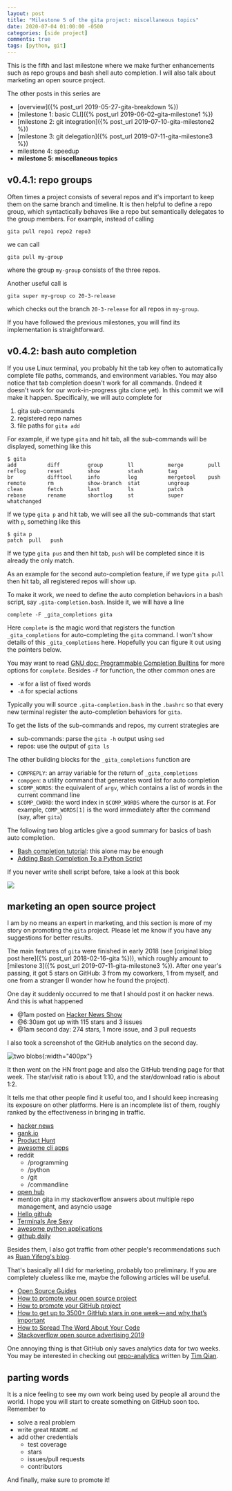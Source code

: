 ```yaml
---
layout: post
title: "Milestone 5 of the gita project: miscellaneous topics"
date: 2020-07-04 01:00:00 -0500
categories: [side project]
comments: true
tags: [python, git]
---
```


This is the fifth and last milestone where we make further enhancements such
as repo groups and bash shell auto completion.
I will also talk about marketing an open source project.

The other posts in this series are

- [overview]({% post_url 2019-05-27-gita-breakdown %})
- [milestone 1: basic CLI]({% post_url 2019-06-02-gita-milestone1 %})
- [milestone 2: git integration]({% post_url 2019-07-10-gita-milestone2 %})
- [milestone 3: git delegation]({% post_url 2019-07-11-gita-milestone3 %})
- milestone 4: speedup
- **milestone 5: miscellaneous topics**

## v0.4.1: repo groups

Often times a project consists of several repos and it's important to keep them
on the same branch and timeline.
It is then helpful to define a repo group, which syntactically behaves
like a repo but semantically delegates to the group members.
For example, instead of calling

```
gita pull repo1 repo2 repo3
```
we can call
```
gita pull my-group
```
where the group `my-group` consists of the three repos.

Another useful call is
```
gita super my-group co 20-3-release
```
which checks out the branch `20-3-release` for all repos in `my-group`.

If you have followed the previous milestones, you will find its implementation is
straightforward.

## v0.4.2: bash auto completion

If you use Linux terminal, you probably hit the tab key often to automatically
complete file paths, commands, and environment variables.
You may also notice that tab completion doesn't work for all commands.
(Indeed it doesn't work for our work-in-progress gita clone yet).
In this commit we will make it happen.
Specifically, we will auto complete for

1. gita sub-commands
1. registered repo names
1. file paths for `gita add`

For example, if we type `gita` and hit tab, all the sub-commands
will be displayed, something like this
```
$ gita
add          diff         group        ll           merge        pull         reflog       reset        show         stash        tag
br           difftool     info         log          mergetool    push         remote       rm           show-branch  stat         ungroup
clean        fetch        last         ls           patch        rebase       rename       shortlog     st           super        whatchanged
```

If we type `gita p` and hit tab, we will see all the sub-commands that start
with `p`, something like this
```
$ gita p
patch  pull   push
```
If we type `gita pus` and then hit tab, `push` will be completed since it is
already the only match.

As an example for the second auto-completion feature, if we type `gita pull `
 then hit tab, all registered repos will show up.

To make it work, we need to define the auto completion behaviors in a bash script,
say `.gita-completion.bash`.
Inside it, we will have a line

```
complete -F _gita_completions gita
```
Here `complete` is the magic word that registers the function `_gita_completions`
for auto-completing the `gita` command.
I won't show details of this `_gita_completions` here.
Hopefully you can figure it out using the pointers below.

You may want to read
[GNU doc: Programmable Completion Builtins](https://www.gnu.org/software/bash/manual/html_node/Programmable-Completion-Builtins.html)
for more options for `complete`. Besides `-F` for function, the other common ones
are

- `-W` for a list of fixed words
- `-A` for special actions

Typically you will source `.gita-completion.bash` in the `.bashrc` so that every
new terminal register the auto-completion behaviors for `gita`.

To get the lists of the sub-commands and repos, my current strategies are

- sub-commands: parse the `gita -h` output using `sed`
- repos: use the output of `gita ls`

The other building blocks for the `_gita_completions` function are

- `COMPREPLY`: an array variable for the return of `_gita_completions`
- `compgen`: a utility command that generates word list for auto completion
- `$COMP_WORDS`: the equivalent of `argv`, which contains a list of words in the
  current command line
- `$COMP_CWORD`: the word index in `$COMP_WORDS` where the cursor is at.
  For example, `COMP_WORDS[1]` is the word immediately after the command (say,
  after `gita`)

The following two blog articles give a good summary for basics of bash auto
completion.

* [Bash completion tutorial](https://iridakos.com/tutorials/2018/03/01/bash-programmable-completion-tutorial.html): this alone may be enough
* [Adding Bash Completion To a Python Script](https://www.endpoint.com/blog/2016/06/03/adding-bash-completion-to-python-script)

If you never write shell script before, take a look at this book

<a target="_blank"  href="https://www.amazon.com/gp/product/0596009658/ref=as_li_tl?ie=UTF8&camp=1789&creative=9325&creativeASIN=0596009658&linkCode=as2&tag=nosarthur2016-20&linkId=544bbc7e0f04c7ad7b1e6577c96f6dc9"><img border="0" src="//ws-na.amazon-adsystem.com/widgets/q?_encoding=UTF8&MarketPlace=US&ASIN=0596009658&ServiceVersion=20070822&ID=AsinImage&WS=1&Format=_SL250_&tag=nosarthur2016-20" ></a><img src="//ir-na.amazon-adsystem.com/e/ir?t=nosarthur2016-20&l=am2&o=1&a=0596009658" width="1" height="1" border="0" alt="" style="border:none !important; margin:0px !important;" />

## marketing an open source project

I am by no means an expert in marketing, and this section is more of my story
on promoting the `gita` project. Please let me know if you have any suggestions
for better results.

The main features of `gita` were finished in early 2018
(see [original blog post here]({% post_url 2018-02-16-gita %})), which roughly
amount to [milestone 3]({% post_url 2019-07-11-gita-milestone3 %}).
After one year's passing, it got 5 stars on GitHub: 3 from my coworkers,
1 from myself, and one from a stranger (I wonder how he found the project).

One day it suddenly occurred to me that I should post it on hacker news.
And this is what happened

- @1am posted on [Hacker News Show](https://news.ycombinator.com/show)
- @6:30am got up with 115 stars and 3 issues
- @1am second day: 274 stars, 1 more issue, and 3 pull requests

I also took a screenshot of the GitHub analytics on the second day.

![two blobs](/assets/gita_spike.png){:width="400px"}

It then went on the HN front page and also the GitHub trending page for that week.
The star/visit ratio is about 1:10, and the star/download ratio is about 1:2.

It tells me that other people find it useful too, and I should keep increasing
its exposure on other platforms.
Here is an incomplete list of them,
roughly ranked by the effectiveness in bringing in traffic.

- [hacker news](https://news.ycombinator.com/item?id=19074170)
- [gank.io](http://gank.io/)
- [Product Hunt](https://www.producthunt.com/posts/gita-2)
- [awesome cli apps](https://github.com/agarrharr/awesome-cli-apps)
- reddit
  - /programming
  - /python
  - /git
  - /commandline
- [open hub](https://www.openhub.net/p/gita0)
- mention gita in my stackoverflow answers about multiple repo management,
  and asyncio usage
- [Hello github](https://hellogithub.com/)
- [Terminals Are Sexy](https://github.com/k4m4/terminals-are-sexy)
- [awesome python applications](https://github.com/mahmoud/awesome-python-applications)
- [github daily](https://github.com/GitHubDaily/GitHubDaily)

Besides them, I also got traffic from other people's recommendations
such as [Ruan Yifeng's blog](https://github.com/ruanyf/weekly).

That's basically all I did for marketing, probably too preliminary.
If you are completely clueless like me, maybe the following articles will be useful.

- [Open Source Guides](https://opensource.guide/)
- [How to promote your open source project](https://linux-audit.com/how-to-promote-your-open-source-project/)
- [How to promote your GitHub project](https://hackernoon.com/how-to-promote-your-github-project-1b39a7eee841)
- [How to get up to 3500+ GitHub stars in one week — and why that’s important](https://medium.freecodecamp.org/how-to-get-up-to-3500-github-stars-in-one-week-339102b62a8f)
- [How to Spread The Word About Your Code](https://hacks.mozilla.org/2013/05/how-to-spread-the-word-about-your-code/)
- [Stackoverflow open source advertising 2019](https://meta.stackoverflow.com/questions/379273/open-source-advertising-1h-2019)

One annoying thing is that GitHub only saves analytics data for two weeks.
You may be interested in checking out [repo-analytics](https://repo-analytics.github.io/)
written by [Tim Qian](https://timqian.com/).

## parting words

It is a nice feeling to see my own work being used by people all around the world.
I hope you will start to create something on GitHub soon too. Remember to

- solve a real problem
- write great `README.md`
- add other credentials
  - test coverage
  - stars
  - issues/pull requests
  - contributors

And finally, make sure to promote it!
